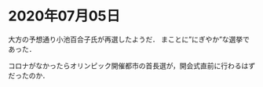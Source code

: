 # 2020年07月05日 


大方の予想通り小池百合子氏が再選したようだ．
まことに”にぎやか”な選挙であった．


コロナがなかったらオリンピック開催都市の首長選が，開会式直前に行わるはずだったのか．
